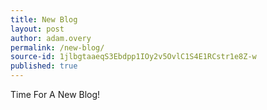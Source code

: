 ```yaml
---
title: New Blog
layout: post
author: adam.overy
permalink: /new-blog/
source-id: 1jlbgtaaeqS3Ebdpp1IOy2v5OvlC1S4E1RCstr1e8Z-w
published: true
---
```

Time For A New Blog!

